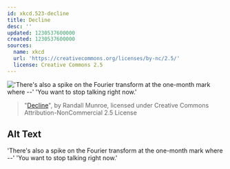 ```yaml
---
id: xkcd.523-decline
title: Decline
desc: ''
updated: 1230537600000
created: 1230537600000
sources:
  name: xkcd
  url: 'https://creativecommons.org/licenses/by-nc/2.5/'
  license: Creative Commons 2.5
---
```

!['There's also a spike on the Fourier transform at the one-month mark where --' 'You want to stop talking right now.'](https://imgs.xkcd.com/comics/decline.png)
> "[Decline](https://xkcd.com/523/)", by Randall Munroe, licensed under Creative Commons Attribution-NonCommercial 2.5 License

## Alt Text
'There's also a spike on the Fourier transform at the one-month mark where --' 'You want to stop talking right now.'
